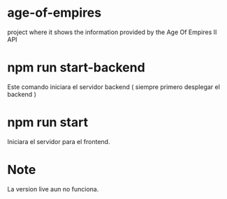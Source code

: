 # age-of-empires
project where it shows the information provided by the Age Of Empires II API

# npm run start-backend 
Este comando iniciara el servidor backend ( siempre primero desplegar el backend )
# npm run start
Iniciara el servidor para el frontend.


# Note
La version live aun no funciona.